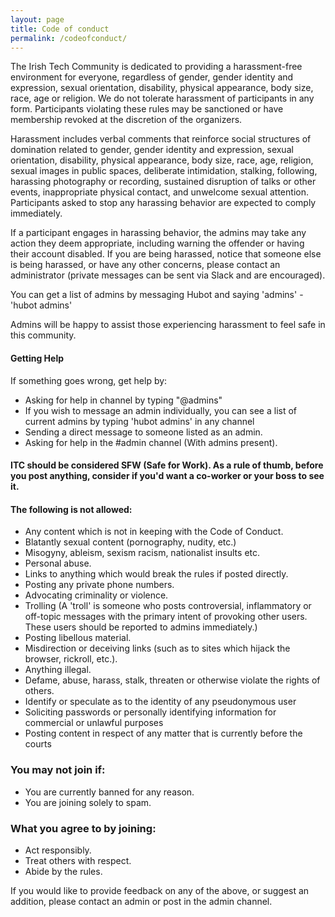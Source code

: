 ```yaml
---
layout: page
title: Code of conduct
permalink: /codeofconduct/
---
```


The Irish Tech Community is dedicated to providing a harassment-free environment for everyone, regardless of gender, gender identity and expression, sexual orientation, disability, physical appearance, body size, race, age or religion. We do not tolerate harassment of participants in any form. Participants violating these rules may be sanctioned or have membership revoked at the discretion of the organizers.

Harassment includes verbal comments that reinforce social structures of domination related to gender, gender identity and expression, sexual orientation, disability, physical appearance, body size, race, age, religion, sexual images in public spaces, deliberate intimidation, stalking, following, harassing photography or recording, sustained disruption of talks or other events, inappropriate physical contact, and unwelcome sexual attention. Participants asked to stop any harassing behavior are expected to comply immediately.

If a participant engages in harassing behavior, the admins may take any action they deem appropriate, including warning the offender or having their account disabled. If you are being harassed, notice that someone else is being harassed, or have any other concerns, please contact an administrator (private messages can be sent via Slack and are encouraged).

You can get a list of admins by messaging Hubot and saying 'admins' - 'hubot admins'

Admins will be happy to assist those experiencing harassment to feel safe in this community.

#### Getting Help

If something goes wrong, get help by:

- Asking for help in channel by typing "@admins"
- If you wish to message an admin individually, you can see a list of current admins by typing 'hubot admins' in any channel 
- Sending a direct message to someone listed as an admin. 
- Asking for help in the #admin channel (With admins present).

#### ITC should be considered SFW (Safe for Work). As a rule of thumb, before you post anything, consider if you'd want a co-worker or your boss to see it.

#### The following is not allowed:

- Any content which is not in keeping with the Code of Conduct.
- Blatantly sexual content (pornography, nudity, etc.)
- Misogyny, ableism, sexism racism, nationalist insults etc.
- Personal abuse.
- Links to anything which would break the rules if posted directly.
- Posting any private phone numbers.
- Advocating criminality or violence.
- Trolling (A 'troll' is someone who posts controversial, inflammatory or off-topic messages with the primary intent of provoking other users. These users should be reported to admins immediately.)
- Posting libellous material.
- Misdirection or deceiving links (such as to sites which hijack the browser, rickroll, etc.).
- Anything illegal.
- Defame, abuse, harass, stalk, threaten or otherwise violate the rights of others.
- Identify or speculate as to the identity of any pseudonymous user
- Soliciting passwords or personally identifying information for commercial or unlawful purposes
- Posting content in respect of any matter that is currently before the courts


### You may not join if:

- You are currently banned for any reason.
- You are joining solely to spam.

### What you agree to by joining:

- Act responsibly.
- Treat others with respect.
- Abide by the rules.

If you would like to provide feedback on any of the above, or suggest an addition, please contact an admin or post in the admin channel.
